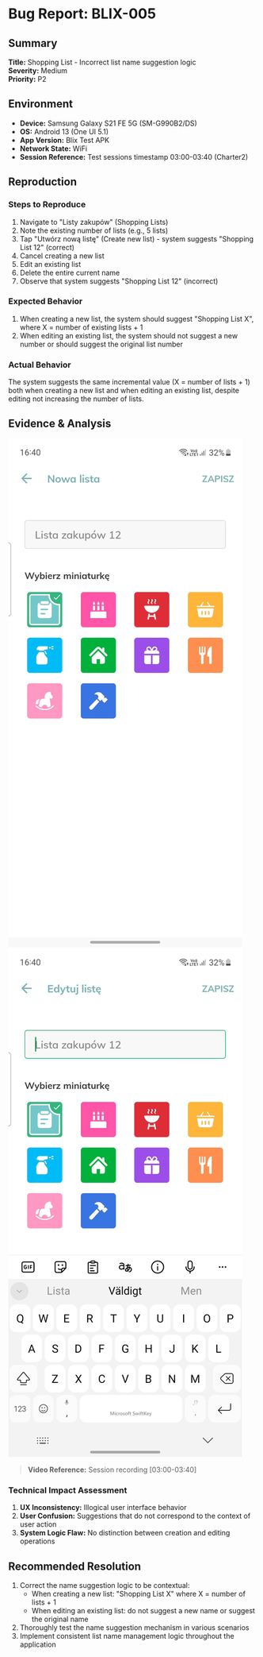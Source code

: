 # Bug Report: BLIX-005

## Summary

**Title:** Shopping List - Incorrect list name suggestion logic  
**Severity:** Medium  
**Priority:** P2

## Environment

- **Device:** Samsung Galaxy S21 FE 5G (SM-G990B2/DS)
- **OS:** Android 13 (One UI 5.1)
- **App Version:** Blix Test APK
- **Network State:** WiFi
- **Session Reference:** Test sessions timestamp 03:00-03:40 (Charter2)

## Reproduction

### Steps to Reproduce

1. Navigate to "Listy zakupów" (Shopping Lists)
2. Note the existing number of lists (e.g., 5 lists)
3. Tap "Utwórz nową listę" (Create new list) - system suggests "Shopping List 12" (correct)
4. Cancel creating a new list
5. Edit an existing list
6. Delete the entire current name
7. Observe that system suggests "Shopping List 12" (incorrect)

### Expected Behavior

1. When creating a new list, the system should suggest "Shopping List X", where X = number of existing lists + 1
2. When editing an existing list, the system should not suggest a new number or should suggest the original list number

### Actual Behavior

The system suggests the same incremental value (X = number of lists + 1) both when creating a new list and when editing an existing list, despite editing not increasing the number of lists.

## Evidence & Analysis

![Screenshot of name suggestion when creating](/evidence/screenshots/new_list_suggestion.jpg)
![Screenshot of name suggestion when editing](/evidence/screenshots/edit_list_suggestion.jpg)

> **Video Reference:** Session recording [03:00-03:40]

### Technical Impact Assessment

1. **UX Inconsistency:** Illogical user interface behavior
2. **User Confusion:** Suggestions that do not correspond to the context of user action
3. **System Logic Flaw:** No distinction between creation and editing operations

## Recommended Resolution

1. Correct the name suggestion logic to be contextual:
   - When creating a new list: "Shopping List X" where X = number of lists + 1
   - When editing an existing list: do not suggest a new name or suggest the original name
2. Thoroughly test the name suggestion mechanism in various scenarios
3. Implement consistent list name management logic throughout the application
